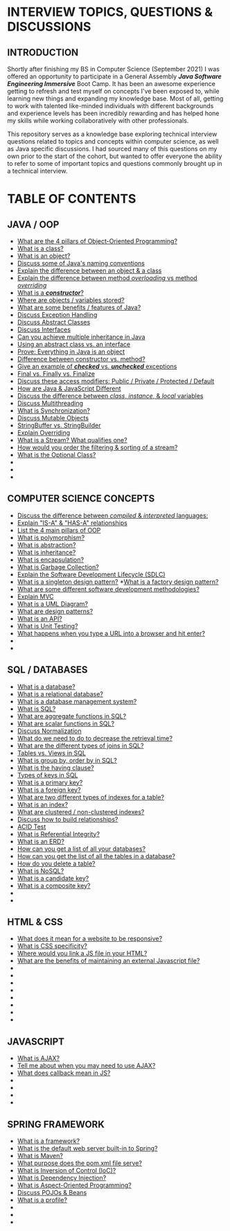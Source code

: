 # INTERVIEW TOPICS, QUESTIONS & DISCUSSIONS
## INTRODUCTION
Shortly after finishing my BS in Computer Science (September 2021) I was offered an opportunity to participate in a General Assembly ***Java Software Engineering Immersive*** Boot Camp. It has been an awesome experience getting to refresh and test myself on concepts I've been exposed to, while learning new things and expanding my knowledge base. Most of all, getting to work with talented like-minded individuals with different backgrounds and experience levels has been incredibly rewarding and has helped hone my skills while working collaboratively with other professionals.  

This repository serves as a knowledge base exploring technical interview questions related to topics and concepts
within computer science, as well as Java specific discussions. I had sourced many of this questions on my own prior to the start of the cohort, but wanted to offer everyone the ability to refer to some of important topics and questions commonly brought up in a technical interview.

# TABLE OF CONTENTS
## JAVA / OOP
* [What are the 4 pillars of Object-Oriented Programming?](https://github.com/M-Croghan/Interview-Prep/blob/main/Java_OOP.md#what-are-the-4-pillars-of-object-oriented-programming-describe-them)
* [What is a class?](https://github.com/M-Croghan/Interview-Prep/blob/main/Java_OOP.md#what-is-a-class)
* [What is an object?](https://github.com/M-Croghan/Interview-Prep/blob/main/Java_OOP.md#what-is-an-object)
* [Discuss some of Java's naming conventions](https://github.com/M-Croghan/Interview-Prep/blob/main/Java_OOP.md#discuss-some-of-javas-naming-conventions)
* [Explain the difference between an object & a class](https://github.com/M-Croghan/Interview-Prep/blob/main/Java_OOP.md#explain-the-difference-between-an-object--a-class)
* [Explain the difference between method _overloading_ vs method _overriding_](https://github.com/M-Croghan/Interview-Prep/blob/main/Java_OOP.md#explain-the-difference-between-method-overloading-vs-method-overriding)
* [What is a ***constructor***?](https://github.com/M-Croghan/Interview-Prep/blob/main/Java_OOP.md#what-is-a-constructor)
* [Where are objects / variables stored?](https://github.com/M-Croghan/Interview-Prep/blob/main/Java_OOP.md#where-are-objects--variables-stored)
* [What are some benefits / features of Java?](https://github.com/M-Croghan/Interview-Prep/blob/main/Java_OOP.md#what-are-some-of-the-benefits--features-of-java)
* [Discuss Exception Handling](https://github.com/M-Croghan/Interview-Prep/blob/main/Java_OOP.md#discuss-exception-handling-errors-vs-exceptions)
* [Discuss Abstract Classes](https://github.com/M-Croghan/Interview-Prep/blob/main/Java_OOP.md#discuss-abstract-classes)
* [Discuss Interfaces](https://github.com/M-Croghan/Interview-Prep/blob/main/Java_OOP.md#discuss-interfaces)
* [Can you achieve multiple inheritance in Java](https://github.com/M-Croghan/Interview-Prep/blob/main/Java_OOP.md#can-you-achieve-multiple-inheritance-in-java)
* [Using an abstract class vs. an interface](https://github.com/M-Croghan/Interview-Prep/blob/main/Java_OOP.md#using-an-abstract-class-vs-an-interface)
* [Prove: Everything in Java is an object](https://github.com/M-Croghan/Interview-Prep/blob/main/Java_OOP.md#prove-everything-in-java-is-an-object)
* [Difference between constructor vs. method?](https://github.com/M-Croghan/Interview-Prep/blob/main/Java_OOP.md#difference-between-constructor-vs-method)
* [Give an example of ***checked*** vs. ***unchecked*** exceptions](https://github.com/M-Croghan/Interview-Prep/blob/main/Java_OOP.md#give-an-example-of-checked-vs-unchecked-exceptions)
* [Final vs. Finally vs. Finalize](https://github.com/M-Croghan/Interview-Prep/blob/main/Java_OOP.md#final-vs-finally-vs-finalize)
* [Discuss these access modifiers: Public / Private / Protected / Default](https://github.com/M-Croghan/Interview-Prep/blob/main/Java_OOP.md#discuss-these-access-modifiers-public--private--protected--default)
* [How are Java & JavaScript Different](https://github.com/M-Croghan/Interview-Prep/blob/main/Java_OOP.md#how-are-java--javascript-different)
* [Discuss the difference between _class_, _instance_, & _local_ variables](https://github.com/M-Croghan/Interview-Prep/blob/main/Java_OOP.md#discuss-the-difference-between-class--instance-variables--methods)
* [Discuss Multithreading](https://github.com/M-Croghan/Interview-Prep/blob/main/Java_OOP.md#discuss-multithreading)
* [What is Synchronization?](https://github.com/M-Croghan/Interview-Prep/blob/main/Java_OOP.md#what-is-synchronization)
* [Discuss Mutable Objects](https://github.com/M-Croghan/Interview-Prep/blob/main/Java_OOP.md#discuss-mutable-objects)
* [StringBuffer vs. StringBuilder](https://github.com/M-Croghan/Interview-Prep/blob/main/Java_OOP.md#stringbuffer-vs-stringbuilder)
* [Explain Overriding](https://github.com/M-Croghan/Interview-Prep/blob/main/Java_OOP.md#explain-overriding)
* [What is a Stream? What qualifies one?](https://github.com/M-Croghan/Interview-Prep/blob/main/Java_OOP.md#what-is-a-stream-what-qualifies-as-one)
* [How would you order the filtering & sorting of a stream?](https://github.com/M-Croghan/Interview-Prep/blob/main/Java_OOP.md#how-would-you-order-the-filtering--sorting-of-a-stream)
* [What is the Optional Class?](https://github.com/M-Croghan/Interview-Prep/blob/main/Java_OOP.md#what-is-the-optional-class)
* []()
* []()
* []()

## COMPUTER SCIENCE CONCEPTS
* [Discuss the difference between _compiled_ & _interpreted_ languages:](https://github.com/M-Croghan/Interview-Prep/blob/main/CS_Concepts.md#discuss-the-difference-between-compiled--interpreted-languages)
* [Explain "IS-A" & "HAS-A" relationships](https://github.com/M-Croghan/Interview-Prep/blob/main/CS_Concepts.md#explain-is-a--has-a-relationships)
* [List the 4 main pillars of OOP](https://github.com/M-Croghan/Interview-Prep/blob/main/CS_Concepts.md#list-the-4-main-pillars-of-oop)
* [What is polymorphism?](https://github.com/M-Croghan/Interview-Prep/blob/main/CS_Concepts.md#what-is-polymorphism)
* [What is abstraction?](https://github.com/M-Croghan/Interview-Prep/blob/main/CS_Concepts.md#what-is-abstraction)
* [What is inheritance?](https://github.com/M-Croghan/Interview-Prep/blob/main/CS_Concepts.md#what-is-inheritance)
* [What is encapsulation?](https://github.com/M-Croghan/Interview-Prep/blob/main/CS_Concepts.md#what-is-encapsulation)
* [What is Garbage Collection?](https://github.com/M-Croghan/Interview-Prep/blob/main/CS_Concepts.md#what-is-garbage-collection)
* [Explain the Software Development Lifecycle (SDLC)](https://github.com/M-Croghan/Interview-Prep/blob/main/CS_Concepts.md#explain-the-software-developmnt-lifecycle-sdlc)
* [What is a singleton design pattern?](https://github.com/M-Croghan/Interview-Prep/blob/main/CS_Concepts.md#what-is-a-singleton-design-pattern)
*[What is a factory design pattern?]()
* [What are some different software development methodologies?](https://github.com/M-Croghan/Interview-Prep/blob/main/CS_Concepts.md#what-are-some-of-the-different-software-development-methodologies)
* [Explain MVC](https://github.com/M-Croghan/Interview-Prep/blob/main/CS_Concepts.md#explain-mvc)
* [What is a UML Diagram?](https://github.com/M-Croghan/Interview-Prep/blob/main/CS_Concepts.md#what-is-a-uml-diagram)
* [What are design patterns?](https://github.com/M-Croghan/Interview-Prep/blob/main/CS_Concepts.md#what-are-design-patterns)
* [What is an API?](https://github.com/M-Croghan/Interview-Prep/blob/main/CS_Concepts.md#what-is-an-api)
* [What is Unit Testing?](https://github.com/M-Croghan/Interview-Prep/blob/main/CS_Concepts.md#what-is-unit-testing)
* [What happens when you type a URL into a browser and hit enter?]()
* []()
* []()

## SQL / DATABASES
* [What is a database?](https://github.com/M-Croghan/Interview-Prep/blob/main/SQL_Databases.md#what-is-a-database)
* [What is a relational database?](https://github.com/M-Croghan/Interview-Prep/blob/main/SQL_Databases.md#what-is-a-relational-database)
* [What is a database management system?](https://github.com/M-Croghan/Interview-Prep/blob/main/SQL_Databases.md#what-is-a-database-management-system)
* [What is SQL?](https://github.com/M-Croghan/Interview-Prep/blob/main/SQL_Databases.md#what-is-sql)
* [What are aggregate functions in SQL?](https://github.com/M-Croghan/Interview-Prep/blob/main/SQL_Databases.md#what-are-aggregate-functions-in-sql)
* [What are scalar functions in SQL?](https://github.com/M-Croghan/Interview-Prep/blob/main/SQL_Databases.md#what-are-scalar-functions-in-sql)
* [Discuss Normalization](https://github.com/M-Croghan/Interview-Prep/blob/main/SQL_Databases.md#discuss-normalization)
* [What do we need to do to decrease the retrieval time?](https://github.com/M-Croghan/Interview-Prep/blob/main/SQL_Databases.md#what-do-we-need-to-do-to-decrease-the-retrieval-time)
* [What are the different types of joins in SQL?](https://github.com/M-Croghan/Interview-Prep/blob/main/SQL_Databases.md#what-are-the-different-types-of-joins-in-sql)
* [Tables vs. Views in SQL](https://github.com/M-Croghan/Interview-Prep/blob/main/SQL_Databases.md#tables-vs-views-in-sql)
* [What is group by, order by in SQL?](https://github.com/M-Croghan/Interview-Prep/blob/main/SQL_Databases.md#what-is-group-by-order-by-in-sql)
* [What is the having clause?](https://github.com/M-Croghan/Interview-Prep/blob/main/SQL_Databases.md#what-is-the-having-clause)
* [Types of keys in SQL](https://github.com/M-Croghan/Interview-Prep/blob/main/SQL_Databases.md#types-of-keys-in-sql)
* [What is a primary key?]()
* [What is a foreign key?](https://github.com/M-Croghan/Interview-Prep/blob/main/SQL_Databases.md#what-is-a-foreign-key)
* [What are two different types of indexes for a table?](https://github.com/M-Croghan/Interview-Prep/blob/main/SQL_Databases.md#what-are-two-different-types-of-indexes-for-a-table-)
* [What is an index?](https://github.com/M-Croghan/Interview-Prep/blob/main/SQL_Databases.md#what-is-an-index)
* [What are clustered / non-clustered indexes?](https://github.com/M-Croghan/Interview-Prep/blob/main/SQL_Databases.md#what-are-clustered--non-clustered-indexes)
* [Discuss how to build relationships?](https://github.com/M-Croghan/Interview-Prep/blob/main/SQL_Databases.md#discuss-how-to-build-relationships)
* [ACID Test](https://github.com/M-Croghan/Interview-Prep/blob/main/SQL_Databases.md#acid-test)
* [What is Referential Integrity?](https://github.com/M-Croghan/Interview-Prep/blob/main/SQL_Databases.md#what-is-referential-integrity)
* [What is an ERD?]()
* [How can you get a list of all your databases?]()
* [How can you get the list of all the tables in a database?]()
* [How do you delete a table? ]()
* [What is NoSQL?]()
* [What is a candidate key?]()
* [What is a composite key?]()
* []()
* []()

## HTML & CSS
* [What does it mean for a website to be responsive?]()
* [What is CSS specificity?]()
* [Where would you link a JS file in your HTML?]()
* [What are the benefits of maintaining an external Javascript file?]()
* []()
* []()
* []()
* []()
* []()
* []()
* []()
* []()


## JAVASCRIPT
* [What is AJAX?](https://github.com/M-Croghan/Interview-Prep/blob/main/JavaScript.md#what-is-ajax)
* [Tell me about when you may need to use AJAX?]()
* [What does callback mean in JS?]()
* []()
* []()
* []()
* []()


## SPRING FRAMEWORK
* [What is a framework?](https://github.com/M-Croghan/Interview-Prep/blob/main/Spring.md#what-is-a-framework)
* [What is the default web server built-in to Spring?](https://github.com/M-Croghan/Interview-Prep/blob/main/Spring.md#what-is-the-default-web-server-built-in-to-spring)
* [What is Maven?](https://github.com/M-Croghan/Interview-Prep/blob/main/Spring.md#what-is-maven)
* [What purpose does the pom.xml file serve?](https://github.com/M-Croghan/Interview-Prep/blob/main/Spring.md#what-purpose-does-the-pomxml-file-serve)
* [What is Inversion of Control (IoC)?](https://github.com/M-Croghan/Interview-Prep/blob/main/Spring.md#what-is-inversion-of-control-ioc)
* [What is Dependency Injection?](https://github.com/M-Croghan/Interview-Prep/blob/main/Spring.md#what-is-dependency-injection)
* [What is Aspect-Oriented Programming?](https://github.com/M-Croghan/Interview-Prep/blob/main/Spring.md#what-is-aspect-oriented-programming)
* [Discuss POJOs & Beans](https://github.com/M-Croghan/Interview-Prep/blob/main/Spring.md#discuss-pojos--beans)
* [What is a profile?](https://github.com/M-Croghan/Interview-Prep/blob/main/Spring.md#what-is-a-profile)
* []()
* []()
* []()


